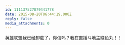 ```yaml
---
id: 111137527879441778
date: 2015-08-20T06:44:19.000Z
reply: false
media_attachments: 0
---
```


英雄联盟我已经卸载了，你信吗？我在直播斗地主赚鱼丸！！

